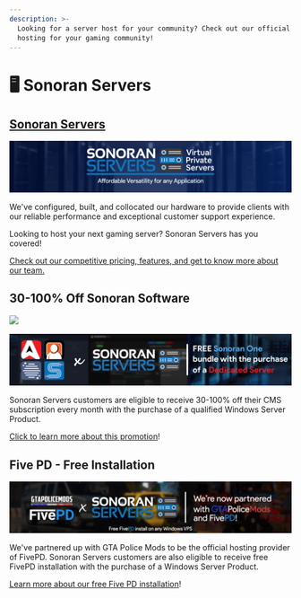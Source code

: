```yaml
---
description: >-
  Looking for a server host for your community? Check out our official server
  hosting for your gaming community!
---
```


# 🖥️ Sonoran Servers

## [Sonoran Servers](https://sonoranservers.com/)

![](<../.gitbook/assets/image (17).png>)

We've configured, built, and collocated our hardware to provide clients with our reliable performance and exceptional customer support experience.

Looking to host your next gaming server? Sonoran Servers has you covered!

[Check out our competitive pricing, features, and get to know more about our team.](https://sonoranservers.com)

## 30-100% Off Sonoran Software <a href="#sonoran-cad-free-plugin-installation-and-30-off-monthly" id="sonoran-cad-free-plugin-installation-and-30-off-monthly"></a>

![](../.gitbook/assets/banner\_update-1.png)

![](../.gitbook/assets/Bannerprojectsenoranone.png)

Sonoran Servers customers are eligible to receive 30-100% off their CMS subscription every month with the purchase of a qualified Windows Server Product.

[Click to learn more about this promotion](https://info.sonorancad.com/pricing/faq/bundle-discount-sonoran-servers#free-plugin-installation)!

## Five PD - Free Installation

![](<../.gitbook/assets/image (1) (2).png>)

We've partnered up with GTA Police Mods to be the official hosting provider of FivePD. Sonoran Servers customers are also eligible to receive free FivePD installation with the purchase of a Windows Server Product.‌

​[Learn more about our free Five PD installation](https://sonoranservers.com/fivepd.php)!
